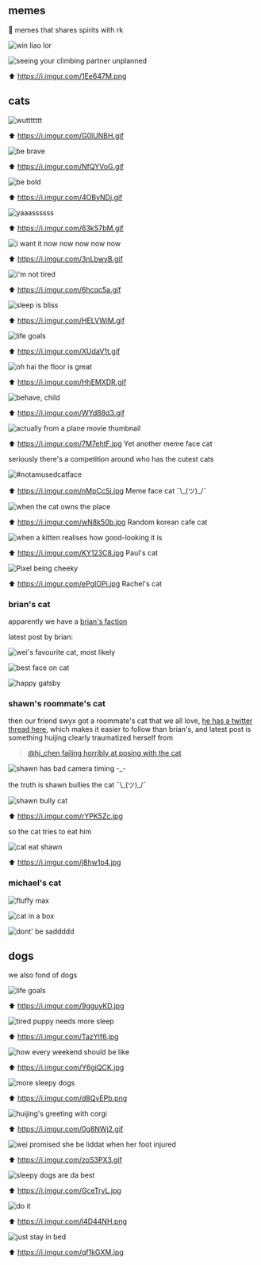 ## memes

🚜 memes that shares spirits with rk

![win liao lor](https://i.pinimg.com/originals/d9/f0/c6/d9f0c65605242817e5b32f4678f76840.jpg)

![seeing your climbing partner unplanned](https://i.imgur.com/1Ee647M.png)

⬆️ https://i.imgur.com/1Ee647M.png

## cats

![wuttttttt](https://i.imgur.com/G0lUNBH.gif)

⬆️ https://i.imgur.com/G0lUNBH.gif


![be brave](https://i.imgur.com/NfQYVoG.gif)

⬆️ https://i.imgur.com/NfQYVoG.gif


![be bold](https://i.imgur.com/4OByNDj.gif)

⬆️ https://i.imgur.com/4OByNDj.gif


![yaaassssss](https://i.imgur.com/63kS7bM.gif)

⬆️ https://i.imgur.com/63kS7bM.gif


![i want it now now now now now](https://i.imgur.com/3nLbwvB.gif)

⬆️ https://i.imgur.com/3nLbwvB.gif


![i'm not tired](https://i.imgur.com/6hcqc5a.gif)

⬆️ https://i.imgur.com/6hcqc5a.gif

![sleep is bliss](https://i.imgur.com/HELVWiM.gif)

⬆️ https://i.imgur.com/HELVWiM.gif

![life goals](https://i.imgur.com/XUdaV1t.gif)

⬆️ https://i.imgur.com/XUdaV1t.gif


![oh hai the floor is great](https://i.imgur.com/HhEMXDR.gif)

⬆️ https://i.imgur.com/HhEMXDR.gif


![behave, child](https://i.imgur.com/WYd88d3.gif)

⬆️ https://i.imgur.com/WYd88d3.gif


![actually from a plane movie thumbnail](https://i.imgur.com/7M7ehtF.jpg)

⬆️ https://i.imgur.com/7M7ehtF.jpg Yet another meme face cat 


seriously there's a competition around who has the cutest cats


![#notamusedcatface](https://i.imgur.com/nMpCcSi.jpg)

⬆️ https://i.imgur.com/nMpCcSi.jpg Meme face cat ¯\\\_(ツ)_/¯


![when the cat owns the place](https://i.imgur.com/wN8k50b.jpg)

⬆️ https://i.imgur.com/wN8k50b.jpg Random korean cafe cat


![when a kitten realises how good-looking it is](https://i.imgur.com/KY123C8.jpg)

⬆️ https://i.imgur.com/KY123C8.jpg Paul's cat


![Pixel being cheeky](https://i.imgur.com/ePgIOPi.jpg)

⬆️ https://i.imgur.com/ePgIOPi.jpg Rachel's cat

### brian's cat

apparently we have a [brian's faction](https://twitter.com/brian_d_vaughn/status/1188653525556875264)

latest post by brian:

![wei's favourite cat, most likely](https://pbs.twimg.com/media/EH7yE-cVAAAkp4L?format=jpg&name=4096x4096)

![best face on cat](https://i.imgur.com/m4FAtpG.jpg)

![happy gatsby](https://i.imgur.com/pZcTZNh.jpg)

### shawn's roommate's cat

then our friend swyx got a roommate's cat that we all love, [he has a twitter thread here](https://twitter.com/swyx/status/1154385946575560705), which makes it easier to follow than brian's, and latest post is something huijing clearly traumatized herself from

> [@hj_chen failing horribly at posing with the cat](https://twitter.com/swyx/status/1186764423878381571)

![shawn has bad camera timing -_-](https://pbs.twimg.com/media/EHg781MWoAAqkcH?format=jpg&name=4096x4096)

the truth is shawn bullies the cat ¯\\\_(ツ)_/¯

![shawn bully cat](https://i.imgur.com/rYPK5Zc.jpg)

⬆️ https://i.imgur.com/rYPK5Zc.jpg

so the cat tries to eat him

![cat eat shawn](https://i.imgur.com/j8hw1p4.jpg)

⬆️ https://i.imgur.com/j8hw1p4.jpg

### michael's cat

![fluffy max](https://i.imgur.com/R91XcIy.jpg)

![cat in a box](https://i.imgur.com/3ScT1e0.jpg)

![dont' be saddddd](https://i.imgur.com/N6jQKfC.jpg)

## dogs

we also fond of dogs

![life goals](https://i.imgur.com/9gguyKD.jpg)

⬆️ https://i.imgur.com/9gguyKD.jpg

![tired puppy needs more sleep](https://i.imgur.com/TazYlf6.jpg)

⬆️ https://i.imgur.com/TazYlf6.jpg

![how every weekend should be like](https://i.imgur.com/Y6giQCK.jpg)

⬆️ https://i.imgur.com/Y6giQCK.jpg

![more sleepy dogs](https://i.imgur.com/d8QvEPb.png)

⬆️ https://i.imgur.com/d8QvEPb.png

![huijing's greeting with corgi](https://i.imgur.com/0g8NWj2.gif)

⬆️ https://i.imgur.com/0g8NWj2.gif

![wei promised she be liddat when her foot injured](https://i.imgur.com/zoS3PX3.gif)

⬆️ https://i.imgur.com/zoS3PX3.gif

![sleepy dogs are da best](https://i.imgur.com/GceTryL.jpg)

⬆️ https://i.imgur.com/GceTryL.jpg

![do it](https://i.imgur.com/l4D44NH.png)

⬆️ https://i.imgur.com/l4D44NH.png

![just stay in bed](https://i.imgur.com/qf1kGXM.jpg)

⬆️ https://i.imgur.com/qf1kGXM.jpg
